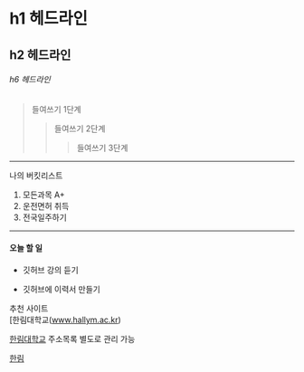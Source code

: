# h1 헤드라인
## h2 헤드라인
###### h6 헤드라인

> 들여쓰기 1단계
>> 들여쓰기 2단계
>>> 들여쓰기 3단계
-------------------------------
나의 버킷리스트
1. 모든과목 A+
2. 운전면허 취득
3. 전국일주하기
****************************
#### 오늘 할 일
* 깃허브 강의 듣기
+ 깃허브에 이력서 만들기

추천 사이트  
[한림대학교(www.hallym.ac.kr)

<a href= http://www.hallym.ac.kr/>한림대학교</a>
주소목록 별도로 관리 가능  

[hallym]:http://www.hallym.ac.kr

[한림][hallym]
